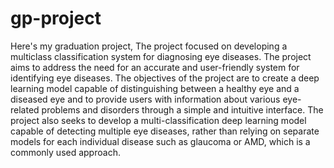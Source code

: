 # gp-project
Here's my graduation project, The project focused on developing a multiclass classification system for diagnosing eye diseases.
The project aims to address the need for an accurate and user-friendly system for identifying eye diseases. The objectives of the project are to create a deep learning model capable of distinguishing between a healthy eye and a diseased eye and to provide users with information about various eye-related problems and disorders through a simple and intuitive interface.
The project also seeks to develop a multi-classification deep learning model capable of detecting multiple eye diseases, rather than relying on separate models for each individual disease such as glaucoma or AMD, which is a commonly used approach.
